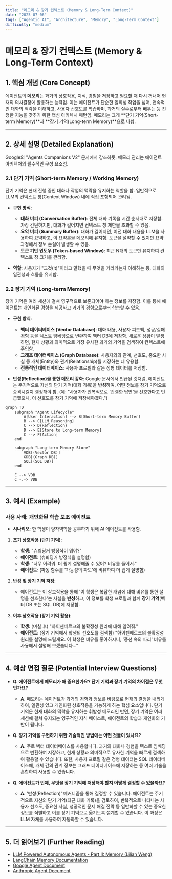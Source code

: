```yaml
---
title: "메모리 & 장기 컨텍스트 (Memory & Long-Term Context)"
date: "2025-07-06"
tags: ["Agentic AI", "Architecture", "Memory", "Long-Term Context"]
difficulty: "medium"
---
```


# 메모리 & 장기 컨텍스트 (Memory & Long-Term Context)

## 1. 핵심 개념 (Core Concept)

에이전트의 **메모리**는 과거의 상호작용, 지식, 경험을 저장하고 필요할 때 다시 꺼내어 현재의 의사결정에 활용하는 능력임. 이는 에이전트가 단순한 일회성 작업을 넘어, 연속적인 대화의 맥락을 이해하고, 사용자 선호도를 학습하며, 과거의 실수로부터 배우는 등 진정한 지능을 갖추기 위한 핵심 아키텍처 패턴임. 메모리는 크게 **단기 기억(Short-term Memory)**과 **장기 기억(Long-term Memory)**으로 나뉨.

---

## 2. 상세 설명 (Detailed Explanation)

Google의 "Agents Companions V2" 문서에서 강조하듯, 메모리 관리는 에이전트 아키텍처의 필수적인 구성 요소임.

### 2.1 단기 기억 (Short-term Memory / Working Memory)

단기 기억은 현재 진행 중인 대화나 작업의 맥락을 유지하는 역할을 함. 일반적으로 LLM의 컨텍스트 창(Context Window) 내에 직접 포함되어 관리됨.

*   **구현 방식**:
    *   **대화 버퍼 (Conversation Buffer)**: 전체 대화 기록을 시간 순서대로 저장함. 가장 간단하지만, 대화가 길어지면 컨텍스트 창 제한을 초과할 수 있음.
    *   **요약 버퍼 (Summary Buffer)**: 대화가 길어지면, 이전 대화 내용을 LLM을 사용하여 요약하고, 이 요약본을 메모리에 유지함. 토큰을 절약할 수 있지만 요약 과정에서 정보 손실이 발생할 수 있음.
    *   **토큰 기반 윈도우 (Token-based Window)**: 최근 N개의 토큰만 유지하여 컨텍스트 창 크기를 관리함.

*   **역할**: 사용자가 "그것(it)"이라고 말했을 때 무엇을 가리키는지 이해하는 등, 대화의 일관성과 흐름을 유지함.

### 2.2 장기 기억 (Long-term Memory)

장기 기억은 여러 세션에 걸쳐 영구적으로 보존되어야 하는 정보를 저장함. 이를 통해 에이전트는 개인화된 경험을 제공하고 과거의 경험으로부터 학습할 수 있음.

*   **구현 방식**:
    *   **벡터 데이터베이스 (Vector Database)**: 대화 내용, 사용자 피드백, 성공/실패 경험 등을 텍스트 임베딩으로 변환하여 벡터 DB에 저장함. 새로운 상황이 발생하면, 현재 상황과 의미적으로 가장 유사한 과거의 기억을 검색하여 컨텍스트에 주입함.
    *   **그래프 데이터베이스 (Graph Database)**: 사용자와의 관계, 선호도, 중요한 사실 등 개체(Entity)와 관계(Relationship)를 저장하는 데 유용함.
    *   **전통적인 데이터베이스**: 사용자 프로필과 같은 정형 데이터를 저장함.

*   **반성(Reflection)을 통한 메모리 강화**: Google 문서에서 언급된 것처럼, 에이전트는 주기적으로 자신의 단기 기억(대화 기록)을 **반성**하여, 어떤 정보를 장기 기억으로 승격시킬지 결정해야 함. (예: "사용자가 반복적으로 '간결한 답변'을 선호한다고 언급했으니, 이 선호도를 장기 기억에 저장해야겠다.")

```mermaid
graph TD
    subgraph "Agent Lifecycle"
        A[User Interaction] --> B[Short-term Memory Buffer]
        B --> C[LLM Reasoning]
        C --> D{Reflection}
        D --> E[Store to Long-term Memory]
        C --> F[Action]
    end

    subgraph "Long-term Memory Store"
        VDB[(Vector DB)]
        GDB[(Graph DB)]
        SQL[(SQL DB)]
    end

    E --> VDB
    C -.-> VDB
```

---

## 3. 예시 (Example)

### 사용 사례: 개인화된 학습 보조 에이전트

*   **시나리오**: 한 학생이 양자역학을 공부하기 위해 AI 에이전트를 사용함.

1.  **초기 상호작용 (단기 기억)**:
    *   **학생**: "슈뢰딩거 방정식이 뭐야?"
    *   **에이전트**: (슈뢰딩거 방정식을 설명함)
    *   **학생**: "너무 어려워. 더 쉽게 설명해줄 수 있어? 비유를 들어서."
    *   **에이전트**: (파동 함수를 '가능성의 파도'에 비유하여 더 쉽게 설명함)

2.  **반성 및 장기 기억 저장**:
    *   에이전트는 이 상호작용을 통해 '이 학생은 복잡한 개념에 대해 비유를 통한 설명을 선호한다'는 사실을 **반성**하고, 이 정보를 학생 프로필과 함께 **장기 기억**(벡터 DB 또는 SQL DB)에 저장함.

3.  **이후 상호작용 (장기 기억 활용)**:
    *   **학생**: (며칠 후) "하이젠베르크의 불확정성 원리에 대해 알려줘."
    *   **에이전트**: (장기 기억에서 학생의 선호도를 검색함) "하이젠베르크의 불확정성 원리를 설명해 드릴게요. 이 학생은 비유를 좋아하시니, '풍선 속의 파리' 비유를 사용해서 설명해 보겠습니다..."

---

## 4. 예상 면접 질문 (Potential Interview Questions)

*   **Q. 에이전트에게 메모리가 왜 중요한가요? 단기 기억과 장기 기억의 차이점은 무엇인가요?**
    *   **A.** 메모리는 에이전트가 과거의 경험과 정보를 바탕으로 현재의 결정을 내리게 하여, 일관성 있고 개인화된 상호작용을 가능하게 하는 핵심 요소입니다. 단기 기억은 현재 대화의 맥락을 유지하는 휘발성 메모리인 반면, 장기 기억은 여러 세션에 걸쳐 유지되는 영구적인 지식 베이스로, 에이전트의 학습과 개인화의 기반이 됩니다.

*   **Q. 장기 기억을 구현하기 위한 기술적인 방법에는 어떤 것들이 있나요?**
    *   **A.** 주로 벡터 데이터베이스를 사용합니다. 과거의 대화나 경험을 텍스트 임베딩으로 변환하여 저장하고, 현재 상황과 의미적으로 유사한 기억을 빠르게 검색하여 활용할 수 있습니다. 또한, 사용자 프로필 같은 정형 데이터는 SQL 데이터베이스에, 개체 간의 관계 정보는 그래프 데이터베이스에 저장하는 등 여러 기술을 혼합하여 사용할 수 있습니다.

*   **Q. 에이전트가 언제, 무엇을 장기 기억에 저장해야 할지 어떻게 결정할 수 있을까요?**
    *   **A.** '반성(Reflection)' 메커니즘을 통해 결정할 수 있습니다. 에이전트는 주기적으로 자신의 단기 기억(최근 대화 기록)을 검토하여, 반복적으로 나타나는 사용자 선호도, 중요한 사실, 성공적인 문제 해결 전략 등 일반화할 수 있는 중요한 정보를 식별하고 이를 장기 기억으로 옮기도록 설계할 수 있습니다. 이 과정은 LLM 자체를 사용하여 자동화할 수 있습니다.

---

## 5. 더 읽어보기 (Further Reading)

*   [LLM Powered Autonomous Agents - Part II: Memory (Lilian Weng)](https://lilianweng.github.io/posts/2023-06-23-agent/#memory)
*   [LangChain Memory Documentation](https://python.langchain.com/docs/modules/memory/)
*   [Google Agent Document](https://www.kaggle.com/whitepaper-agent-companion)
*   [Anthropic Agent Document](https://www.anthropic.com/engineering/building-effective-agents)